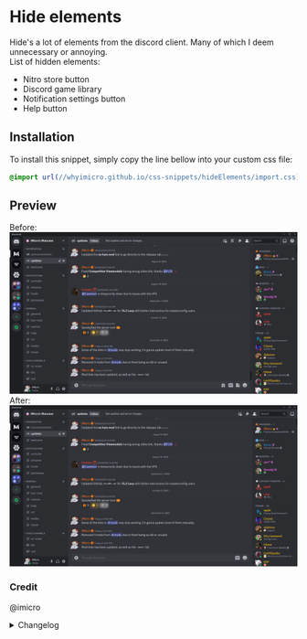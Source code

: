 # Hide elements

Hide's a lot of elements from the discord client. Many of which I deem unnecessary or annoying. <br>
List of hidden elements:

- Nitro store button
- Discord game library
- Notification settings button
- Help button

## Installation

To install this snippet, simply copy the line bellow into your custom css file:

```css
@import url(//whyimicro.github.io/css-snippets/hideElements/import.css);
```

## Preview

Before:
![image](https://raw.githubusercontent.com/WhyiMicro/css-snippets/main/_previews/hideElements1.png)
After:
![image](https://raw.githubusercontent.com/WhyiMicro/css-snippets/main/_previews/hideElements2.png)

### Credit

@imicro

<details>
<summary>Changelog</summary>

## 1.1.0

- Removed irelevant stuff with new UI rework

## 1.0.0

- Moved from old repo to new one

</details>
